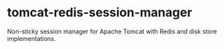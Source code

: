 # tomcat-redis-session-manager
Non-sticky session manager for Apache Tomcat with Redis and disk store implementations.
